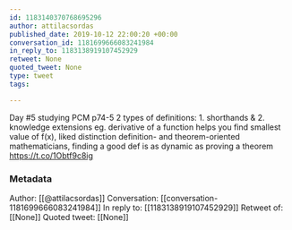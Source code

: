 ```yaml
---
id: 1183140370768695296
author: attilacsordas
published_date: 2019-10-12 22:00:20 +00:00
conversation_id: 1181699666083241984
in_reply_to: 1183138919107452929
retweet: None
quoted_tweet: None
type: tweet
tags:

---
```


Day #5 studying PCM p74-5 2 types of definitions: 1. shorthands &amp; 2. knowledge extensions eg. derivative of a function helps you find smallest value of f(x), liked distinction definition- and theorem-oriented mathematicians, finding a good def is as dynamic as proving a theorem https://t.co/1Obtf9c8ig

### Metadata

Author: [[@attilacsordas]]
Conversation: [[conversation-1181699666083241984]]
In reply to: [[1183138919107452929]]
Retweet of: [[None]]
Quoted tweet: [[None]]
